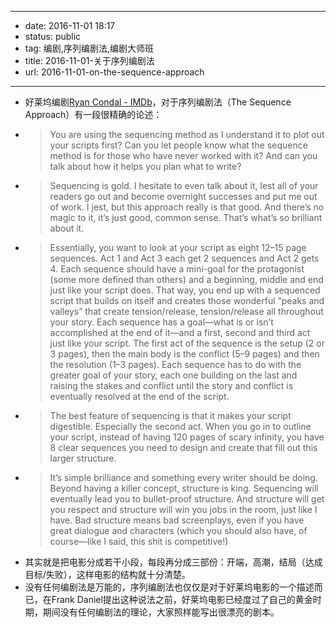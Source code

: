 - --
- date: 2016-11-01 18:17
- status: public
- tag: 编剧,序列编剧法,编剧大师班
- title: 2016-11-01-关于序列编剧法
- url: 2016-11-01-on-the-sequence-approach
- --
- 好莱坞编剧[Ryan Condal - IMDb](http://www.imdb.com/name/nm2952284/?ref_=fn_al_nm_1)，对于序列编剧法（The Sequence Approach）有一段很精确的论述：
- > You are using the sequencing method as I understand it to plot out your scripts first? Can you let people know what the sequence method is for those who have never worked with it? And can you talk about how it helps you plan what to write?
- > Sequencing is gold. I hesitate to even talk about it, lest all of your readers go out and become overnight successes and put me out of work. I jest, but this approach really is that good. And there’s no magic to it, it’s just good, common sense. That’s what’s so brilliant about it.
- > Essentially, you want to look at your script as eight 12–15 page sequences. Act 1 and Act 3 each get 2 sequences and Act 2 gets 4. Each sequence should have a mini-goal for the protagonist (some more defined than others) and a beginning, middle and end just like your script does. That way, you end up with a sequenced script that builds on itself and creates those wonderful “peaks and valleys” that create tension/release, tension/release all throughout your story. Each sequence has a goal—what is or isn’t accomplished at the end of it—and a first, second and third act just like your script. The first act of the sequence is the setup (2 or 3 pages), then the main body is the conflict (5–9 pages) and then the resolution (1–3 pages). Each sequence has to do with the greater goal of your story, each one building on the last and raising the stakes and conflict until the story and conflict is eventually resolved at the end of the script.
- > The best feature of sequencing is that it makes your script digestible. Especially the second act. When you go in to outline your script, instead of having 120 pages of scary infinity, you have 8 clear sequences you need to design and create that fill out this larger structure.
- > It’s simple brilliance and something every writer should be doing. Beyond having a killer concept, structure is king. Sequencing will eventually lead you to bullet-proof structure. And structure will get you respect and structure will win you jobs in the room, just like I have. Bad structure means bad screenplays, even if you have great dialogue and characters (which you should also have, of course—like I said, this shit is competitive!)
- 其实就是把电影分成若干小段，每段再分成三部份：开端，高潮，结局（达成目标/失败），这样电影的结构就十分清楚。
- 没有任何编剧法是万能的，序列编剧法也仅仅是对于好莱坞电影的一个描述而已，在Frank Daniel提出这种说法之前，好莱坞电影已经度过了自己的黄金时期，期间没有任何编剧法的理论，大家照样能写出很漂亮的剧本。
